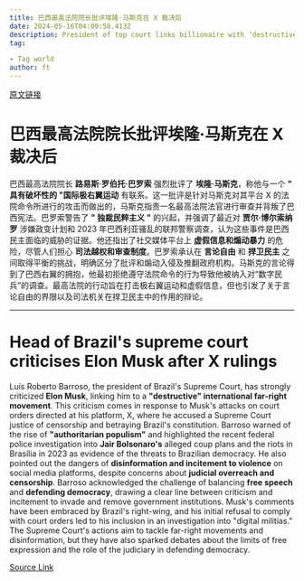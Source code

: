 ```yaml
---
title: 巴西最高法院院长批评埃隆·马斯克在 X 裁决后
date: 2024-05-16T04:00:58.413Z
description: President of top court links billionaire with ‘destructive’ international far-right movement
tag: 

- Tag world
author: ft
---
```


[原文链接](https://ft.com/content/25dce5c6-3c99-4ba6-a5af-d077c185c799)

# 巴西最高法院院长批评埃隆·马斯克在 X 裁决后

巴西最高法院院长 **路易斯·罗伯托·巴罗索** 强烈批评了 **埃隆·马斯克**，称他与一个 **" 具有破坏性的 "国际极右翼运动** 有联系。这一批评是针对马斯克对其平台 X 的法院命令所进行的攻击而做出的，马斯克指责一名最高法院法官进行审查并背叛了巴西宪法。巴罗索警告了 **" 独裁民粹主义 "** 的兴起，并强调了最近对 **贾尔·博尔索纳罗** 涉嫌政变计划和 2023 年巴西利亚骚乱的联邦警察调查，认为这些事件是巴西民主面临的威胁的证据。他还指出了社交媒体平台上 **虚假信息和煽动暴力** 的危险，尽管人们担心 **司法越权和审查制度**。巴罗索承认在 **言论自由** 和 **捍卫民主** 之间取得平衡的挑战，明确区分了批评和煽动入侵及推翻政府机构。马斯克的言论得到了巴西右翼的拥抱，他最初拒绝遵守法院命令的行为导致他被纳入对“数字民兵”的调查。最高法院的行动旨在打击极右翼运动和虚假信息，但也引发了关于言论自由的界限以及司法机关在捍卫民主中的作用的辩论。

---

# Head of Brazil's supreme court criticises Elon Musk after X rulings

Luís Roberto Barroso, the president of Brazil's Supreme Court, has strongly criticized **Elon Musk**, linking him to a **"destructive" international far-right movement**. This criticism comes in response to Musk's attacks on court orders directed at his platform, X, where he accused a Supreme Court justice of censorship and betraying Brazil's constitution. Barroso warned of the rise of **"authoritarian populism"** and highlighted the recent federal police investigation into **Jair Bolsonaro's** alleged coup plans and the riots in Brasília in 2023 as evidence of the threats to Brazilian democracy. He also pointed out the dangers of **disinformation and incitement to violence** on social media platforms, despite concerns about **judicial overreach and censorship**. Barroso acknowledged the challenge of balancing **free speech** and **defending democracy**, drawing a clear line between criticism and incitement to invade and remove government institutions. Musk's comments have been embraced by Brazil's right-wing, and his initial refusal to comply with court orders led to his inclusion in an investigation into "digital militias." The Supreme Court's actions aim to tackle far-right movements and disinformation, but they have also sparked debates about the limits of free expression and the role of the judiciary in defending democracy.

[Source Link](https://ft.com/content/25dce5c6-3c99-4ba6-a5af-d077c185c799)

